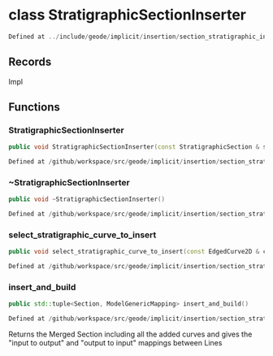 # class StratigraphicSectionInserter

```cpp
Defined at ../include/geode/implicit/insertion/section_stratigraphic_inserter.h#23
```

## Records

Impl



## Functions

### StratigraphicSectionInserter

```cpp
public void StratigraphicSectionInserter(const StratigraphicSection & section)
```

```cpp
Defined at /github/workspace/src/geode/implicit/insertion/section_stratigraphic_inserter.cpp#816
```

### ~StratigraphicSectionInserter

```cpp
public void ~StratigraphicSectionInserter()
```

```cpp
Defined at /github/workspace/src/geode/implicit/insertion/section_stratigraphic_inserter.cpp#822
```

### select_stratigraphic_curve_to_insert

```cpp
public void select_stratigraphic_curve_to_insert(const EdgedCurve2D & curve)
```

```cpp
Defined at /github/workspace/src/geode/implicit/insertion/section_stratigraphic_inserter.cpp#824
```

### insert_and_build

```cpp
public std::tuple<Section, ModelGenericMapping> insert_and_build()
```

```cpp
Defined at /github/workspace/src/geode/implicit/insertion/section_stratigraphic_inserter.cpp#830
```

 Returns the Merged Section including all the added curves and gives the "input to output" and "output to input" mappings between Lines



